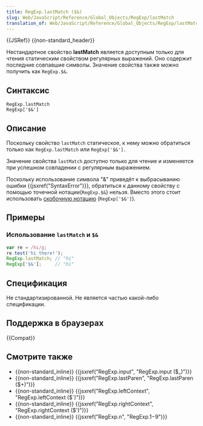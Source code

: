 ```yaml
---
title: RegExp.lastMatch ($&)
slug: Web/JavaScript/Reference/Global_Objects/RegExp/lastMatch
translation_of: Web/JavaScript/Reference/Global_Objects/RegExp/lastMatch
---
```


{{JSRef}} {{non-standard_header}}

Нестандартное свойство **lastMatch** является доступным только для чтения статическим свойством регулярных выражений. Оно содержит последние совпавшие символы. Значение свойства также можно получить как `RegExp.$&`.

## Синтаксис

```
RegExp.lastMatch
RegExp['$&']
```

## Описание

Поскольку свойство `lastMatch` статическое, к нему можно обратиться только как `RegExp.lastMatch` или `RegExp['$&'].`

Значение свойства `lastMatch` доступно только для чтение и изменяется при успешном совпадении с регулярным выражением.

Поскольку использование символа "&" приведёт к выбрасыванию ошибки {{jsxref("SyntaxError")}}, обратиться к данному свойству с помощью точечной нотации(`RegExp.$&`) нельзя. Вместо этого стоит использовать [скобочную нотацию](/ru/docs/Web/JavaScript/Reference/Operators/Property_Accessors) (`RegExp['$&']`).

## Примеры

### Использование `lastMatch` и `$&`

```js
var re = /hi/g;
re.test('hi there!');
RegExp.lastMatch; // "hi"
RegExp['$&'];     // "hi"
```

## Спецификация

Не стандартизированной. Не является частью какой-либо спецификации.

## Поддержка в браузерах

{{Compat}}

## Смотрите также

- {{non-standard_inline}} {{jsxref("RegExp.input", "RegExp.input ($_)")}}
- {{non-standard_inline}} {{jsxref("RegExp.lastParen", "RegExp.lastParen ($+)")}}
- {{non-standard_inline}} {{jsxref("RegExp.leftContext", "RegExp.leftContext ($`)")}}
- {{non-standard_inline}} {{jsxref("RegExp.rightContext", "RegExp.rightContext ($')")}}
- {{non-standard_inline}} {{jsxref("RegExp.n", "RegExp.$1-$9")}}
